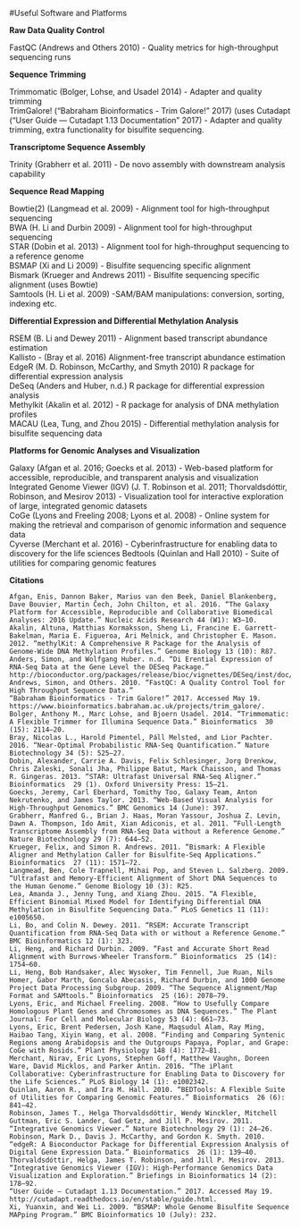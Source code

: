 #Useful Software and Platforms

**Raw Data Quality Control** 

FastQC (Andrews and Others 2010) - Quality metrics for high-throughput sequencing runs
 
**Sequence Trimming** 

Trimmomatic (Bolger, Lohse, and Usadel 2014) - Adapter and quality trimming    
TrimGalore! (“Babraham Bioinformatics - Trim Galore!” 2017) (uses Cutadapt (“User Guide — Cutadapt 1.13 Documentation” 2017) - Adapter and quality trimming, extra functionality for bisulfite sequencing. 
 
**Transcriptome Sequence Assembly**

Trinity (Grabherr et al. 2011) - De novo assembly with downstream analysis capability
 
**Sequence Read Mapping** 

Bowtie(2) (Langmead et al. 2009) - Alignment tool for high-throughput sequencing     
BWA (H. Li and Durbin 2009) - Alignment tool for high-throughput sequencing    
STAR (Dobin et al. 2013) - Alignment tool for high-throughput sequencing to a reference genome    
BSMAP (Xi and Li 2009) - Bisulfite sequencing specific alignment    
Bismark (Krueger and Andrews 2011) - Bisulfite sequencing specific alignment (uses Bowtie)    
Samtools (H. Li et al. 2009) -SAM/BAM manipulations: conversion, sorting, indexing etc.    
 
**Differential Expression and Differential Methylation Analysis**

RSEM (B. Li and Dewey 2011) - Alignment based transcript abundance estimation    
Kallisto - (Bray et al. 2016) Alignment-free transcript abundance estimation    
EdgeR (M. D. Robinson, McCarthy, and Smyth 2010) R package for differential expression analysis    
DeSeq  (Anders and Huber, n.d.) R package for differential expression analysis   
Methylkit (Akalin et al. 2012) - R package for analysis of DNA methylation profiles    
MACAU (Lea, Tung, and Zhou 2015) - Differential methylation analysis for bisulfite sequencing data   
 
**Platforms for Genomic Analyses and Visualization**

Galaxy (Afgan et al. 2016; Goecks et al. 2013) - Web-based platform for accessible, reproducible, and transparent analysis and visualization     
Integrated Genome Viewer (IGV) (J. T. Robinson et al. 2011; Thorvaldsdóttir, Robinson, and Mesirov 2013) - Visualization tool for interactive exploration of large, integrated genomic datasets    
CoGe (Lyons and Freeling 2008; Lyons et al. 2008) - Online system for making the retrieval and comparison of genomic information and sequence data     
Cyverse (Merchant et al. 2016) - Cyberinfrastructure for enabling data to discovery for the life sciences
Bedtools (Quinlan and Hall 2010) - Suite of utilities for comparing genomic features    


**Citations**
```
Afgan, Enis, Dannon Baker, Marius van den Beek, Daniel Blankenberg, Dave Bouvier, Martin Čech, John Chilton, et al. 2016. “The Galaxy Platform for Accessible, Reproducible and Collaborative Biomedical Analyses: 2016 Update.” Nucleic Acids Research 44 (W1): W3–10.
Akalin, Altuna, Matthias Kormaksson, Sheng Li, Francine E. Garrett-Bakelman, Maria E. Figueroa, Ari Melnick, and Christopher E. Mason. 2012. “methylKit: A Comprehensive R Package for the Analysis of Genome-Wide DNA Methylation Profiles.” Genome Biology 13 (10): R87.
Anders, Simon, and Wolfgang Huber. n.d. “Di Erential Expression of RNA-Seq Data at the Gene Level the DESeq Package.” http://bioconductor.org/packages/release/bioc/vignettes/DESeq/inst/doc/DESeq.pdf.
Andrews, Simon, and Others. 2010. “FastQC: A Quality Control Tool for High Throughput Sequence Data.”
“Babraham Bioinformatics - Trim Galore!” 2017. Accessed May 19. https://www.bioinformatics.babraham.ac.uk/projects/trim_galore/.
Bolger, Anthony M., Marc Lohse, and Bjoern Usadel. 2014. “Trimmomatic: A Flexible Trimmer for Illumina Sequence Data.” Bioinformatics  30 (15): 2114–20.
Bray, Nicolas L., Harold Pimentel, Páll Melsted, and Lior Pachter. 2016. “Near-Optimal Probabilistic RNA-Seq Quantification.” Nature Biotechnology 34 (5): 525–27.
Dobin, Alexander, Carrie A. Davis, Felix Schlesinger, Jorg Drenkow, Chris Zaleski, Sonali Jha, Philippe Batut, Mark Chaisson, and Thomas R. Gingeras. 2013. “STAR: Ultrafast Universal RNA-Seq Aligner.” Bioinformatics  29 (1). Oxford University Press: 15–21.
Goecks, Jeremy, Carl Eberhard, Tomithy Too, Galaxy Team, Anton Nekrutenko, and James Taylor. 2013. “Web-Based Visual Analysis for High-Throughput Genomics.” BMC Genomics 14 (June): 397.
Grabherr, Manfred G., Brian J. Haas, Moran Yassour, Joshua Z. Levin, Dawn A. Thompson, Ido Amit, Xian Adiconis, et al. 2011. “Full-Length Transcriptome Assembly from RNA-Seq Data without a Reference Genome.” Nature Biotechnology 29 (7): 644–52.
Krueger, Felix, and Simon R. Andrews. 2011. “Bismark: A Flexible Aligner and Methylation Caller for Bisulfite-Seq Applications.” Bioinformatics  27 (11): 1571–72.
Langmead, Ben, Cole Trapnell, Mihai Pop, and Steven L. Salzberg. 2009. “Ultrafast and Memory-Efficient Alignment of Short DNA Sequences to the Human Genome.” Genome Biology 10 (3): R25.
Lea, Amanda J., Jenny Tung, and Xiang Zhou. 2015. “A Flexible, Efficient Binomial Mixed Model for Identifying Differential DNA Methylation in Bisulfite Sequencing Data.” PLoS Genetics 11 (11): e1005650.
Li, Bo, and Colin N. Dewey. 2011. “RSEM: Accurate Transcript Quantification from RNA-Seq Data with or without a Reference Genome.” BMC Bioinformatics 12 (1): 323.
Li, Heng, and Richard Durbin. 2009. “Fast and Accurate Short Read Alignment with Burrows-Wheeler Transform.” Bioinformatics  25 (14): 1754–60.
Li, Heng, Bob Handsaker, Alec Wysoker, Tim Fennell, Jue Ruan, Nils Homer, Gabor Marth, Goncalo Abecasis, Richard Durbin, and 1000 Genome Project Data Processing Subgroup. 2009. “The Sequence Alignment/Map Format and SAMtools.” Bioinformatics  25 (16): 2078–79.
Lyons, Eric, and Michael Freeling. 2008. “How to Usefully Compare Homologous Plant Genes and Chromosomes as DNA Sequences.” The Plant Journal: For Cell and Molecular Biology 53 (4): 661–73.
Lyons, Eric, Brent Pedersen, Josh Kane, Maqsudul Alam, Ray Ming, Haibao Tang, Xiyin Wang, et al. 2008. “Finding and Comparing Syntenic Regions among Arabidopsis and the Outgroups Papaya, Poplar, and Grape: CoGe with Rosids.” Plant Physiology 148 (4): 1772–81.
Merchant, Nirav, Eric Lyons, Stephen Goff, Matthew Vaughn, Doreen Ware, David Micklos, and Parker Antin. 2016. “The iPlant Collaborative: Cyberinfrastructure for Enabling Data to Discovery for the Life Sciences.” PLoS Biology 14 (1): e1002342.
Quinlan, Aaron R., and Ira M. Hall. 2010. “BEDTools: A Flexible Suite of Utilities for Comparing Genomic Features.” Bioinformatics  26 (6): 841–42.
Robinson, James T., Helga Thorvaldsdóttir, Wendy Winckler, Mitchell Guttman, Eric S. Lander, Gad Getz, and Jill P. Mesirov. 2011. “Integrative Genomics Viewer.” Nature Biotechnology 29 (1): 24–26.
Robinson, Mark D., Davis J. McCarthy, and Gordon K. Smyth. 2010. “edgeR: A Bioconductor Package for Differential Expression Analysis of Digital Gene Expression Data.” Bioinformatics  26 (1): 139–40.
Thorvaldsdóttir, Helga, James T. Robinson, and Jill P. Mesirov. 2013. “Integrative Genomics Viewer (IGV): High-Performance Genomics Data Visualization and Exploration.” Briefings in Bioinformatics 14 (2): 178–92.
“User Guide — Cutadapt 1.13 Documentation.” 2017. Accessed May 19. http://cutadapt.readthedocs.io/en/stable/guide.html.
Xi, Yuanxin, and Wei Li. 2009. “BSMAP: Whole Genome Bisulfite Sequence MAPping Program.” BMC Bioinformatics 10 (July): 232.
```

